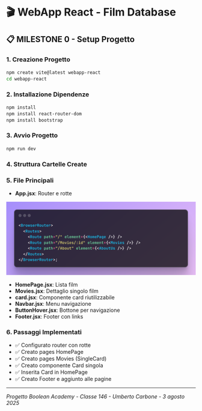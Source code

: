 # 🎬 WebApp React - Film Database

## 📋 MILESTONE 0 - Setup Progetto

### 1. Creazione Progetto
```bash
npm create vite@latest webapp-react
cd webapp-react
```

### 2. Installazione Dipendenze
```bash
npm install
npm install react-router-dom
npm install bootstrap
```

### 3. Avvio Progetto
```bash
npm run dev
```

### 4. Struttura Cartelle Create


### 5. File Principali
- **App.jsx**: Router e rotte

![alt text](<ray-so-export (2).png>)

- **HomePage.jsx**: Lista film 
- **Movies.jsx**: Dettaglio singolo film
- **card.jsx**: Componente card riutilizzabile
- **Navbar.jsx**: Menu navigazione
- **ButtonHover.jsx**: Bottone per navigazione
- **Footer.jsx**: Footer con links

### 6. Passaggi Implementati
- ✅ Configurato router con rotte
- ✅ Creato pages HomePage
- ✅ Creato pages Movies (SingleCard)
- ✅ Creato componente Card singola
- ✅ Inserita Card in HomePage
- ✅ Creato Footer e aggiunto alle pagine

---
*Progetto Boolean Academy - Classe 146 - Umberto Carbone - 3 agosto 2025*